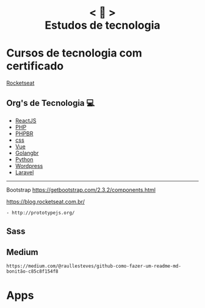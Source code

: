 <h1 align="center">
    < 📜 > <br>
    Estudos de tecnologia
</h1>

# Cursos de tecnologia com certificado
[Rocketseat]()



## Org's de Tecnologia 💻 

- [ReactJS](https://pt-br.reactjs.org/)
- [PHP](https://www.php.net/manual/pt_BR/)
- [PHPBR](http://br.phptherightway.com/)
- [css](https://css-tricks.com/)
- [Vue](https://br.vuejs.org/)
- [Golangbr](http://www.golangbr.org/)
- [Python](https://python.org.br/)
- [Wordpress](https://br.wordpress.org/)
- [Laravel]()
---------------------------------
Bootstrap
https://getbootstrap.com/2.3.2/components.html


https://blog.rocketseat.com.br/
```
- http://prototypejs.org/
```
## Sass
## Medium
```
https://medium.com/@raullesteves/github-como-fazer-um-readme-md-bonitão-c85c8f154f8
```
# Apps 
